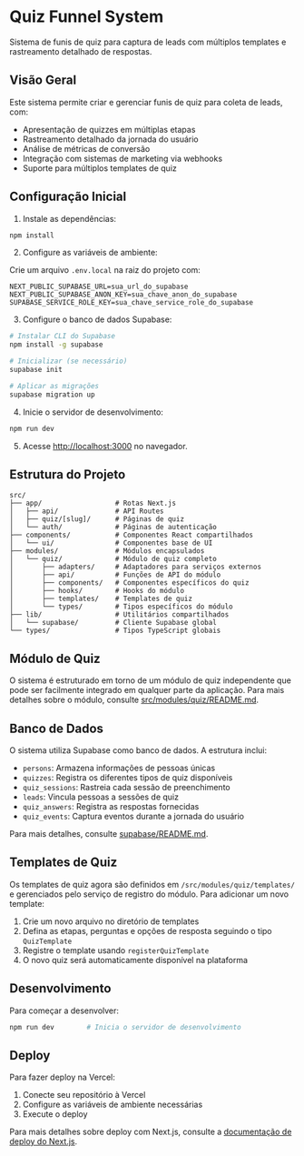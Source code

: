 # Quiz Funnel System

Sistema de funis de quiz para captura de leads com múltiplos templates e rastreamento detalhado de respostas.

## Visão Geral

Este sistema permite criar e gerenciar funis de quiz para coleta de leads, com:

- Apresentação de quizzes em múltiplas etapas
- Rastreamento detalhado da jornada do usuário
- Análise de métricas de conversão
- Integração com sistemas de marketing via webhooks
- Suporte para múltiplos templates de quiz

## Configuração Inicial

1. Instale as dependências:

```bash
npm install
```

2. Configure as variáveis de ambiente:

Crie um arquivo `.env.local` na raiz do projeto com:

```
NEXT_PUBLIC_SUPABASE_URL=sua_url_do_supabase
NEXT_PUBLIC_SUPABASE_ANON_KEY=sua_chave_anon_do_supabase
SUPABASE_SERVICE_ROLE_KEY=sua_chave_service_role_do_supabase
```

3. Configure o banco de dados Supabase:

```bash
# Instalar CLI do Supabase
npm install -g supabase

# Inicializar (se necessário)
supabase init

# Aplicar as migrações
supabase migration up
```

4. Inicie o servidor de desenvolvimento:

```bash
npm run dev
```

5. Acesse [http://localhost:3000](http://localhost:3000) no navegador.

## Estrutura do Projeto

```
src/
├── app/                  # Rotas Next.js
│   ├── api/              # API Routes
│   ├── quiz/[slug]/      # Páginas de quiz
│   └── auth/             # Páginas de autenticação
├── components/           # Componentes React compartilhados
│   └── ui/               # Componentes base de UI
├── modules/              # Módulos encapsulados
│   └── quiz/             # Módulo de quiz completo
│       ├── adapters/     # Adaptadores para serviços externos
│       ├── api/          # Funções de API do módulo
│       ├── components/   # Componentes específicos do quiz
│       ├── hooks/        # Hooks do módulo
│       ├── templates/    # Templates de quiz
│       └── types/        # Tipos específicos do módulo
├── lib/                  # Utilitários compartilhados
│   └── supabase/         # Cliente Supabase global
└── types/                # Tipos TypeScript globais
```

## Módulo de Quiz

O sistema é estruturado em torno de um módulo de quiz independente que pode ser facilmente integrado em qualquer parte da aplicação. Para mais detalhes sobre o módulo, consulte [src/modules/quiz/README.md](./src/modules/quiz/README.md).

## Banco de Dados

O sistema utiliza Supabase como banco de dados. A estrutura inclui:

- `persons`: Armazena informações de pessoas únicas
- `quizzes`: Registra os diferentes tipos de quiz disponíveis
- `quiz_sessions`: Rastreia cada sessão de preenchimento
- `leads`: Vincula pessoas a sessões de quiz
- `quiz_answers`: Registra as respostas fornecidas
- `quiz_events`: Captura eventos durante a jornada do usuário

Para mais detalhes, consulte [supabase/README.md](./supabase/README.md).

## Templates de Quiz

Os templates de quiz agora são definidos em `/src/modules/quiz/templates/` e gerenciados pelo serviço de registro do módulo. Para adicionar um novo template:

1. Crie um novo arquivo no diretório de templates
2. Defina as etapas, perguntas e opções de resposta seguindo o tipo `QuizTemplate`
3. Registre o template usando `registerQuizTemplate`
4. O novo quiz será automaticamente disponível na plataforma

## Desenvolvimento

Para começar a desenvolver:

```bash
npm run dev        # Inicia o servidor de desenvolvimento
```

## Deploy

Para fazer deploy na Vercel:

1. Conecte seu repositório à Vercel
2. Configure as variáveis de ambiente necessárias
3. Execute o deploy

Para mais detalhes sobre deploy com Next.js, consulte a [documentação de deploy do Next.js](https://nextjs.org/docs/app/building-your-application/deploying).